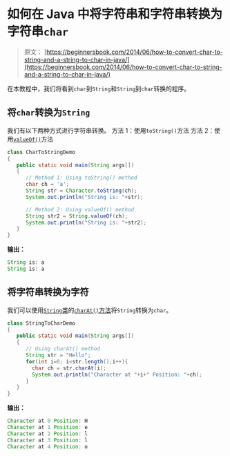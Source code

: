 # 如何在 Java 中将字符串和字符串转换为字符串`char`

> 原文： [https://beginnersbook.com/2014/06/how-to-convert-char-to-string-and-a-string-to-char-in-java/](https://beginnersbook.com/2014/06/how-to-convert-char-to-string-and-a-string-to-char-in-java/)

在本教程中，我们将看到`char`到`String`和`String`到`char`转换的程序。

## 将`char`转换为`String`

我们有以下两种方式进行字符串转换。
方法 1：使用`toString()`方法
方法 2：使用[`valueOf()`](https://beginnersbook.com/2013/12/java-string-copyvalueof-method-example/)方法

```java
class CharToStringDemo
{
   public static void main(String args[])
   {
      // Method 1: Using toString() method
      char ch = 'a';
      String str = Character.toString(ch);
      System.out.println("String is: "+str);

      // Method 2: Using valueOf() method
      String str2 = String.valueOf(ch);
      System.out.println("String is: "+str2);
   }
}
```

**输出：**

```java
String is: a
String is: a
```

## 将字符串转换为字符

我们可以使用[`String`类](https://beginnersbook.com/2013/12/java-strings/)的[`charAt()`方法](https://beginnersbook.com/2013/12/java-string-charat-method-example/)将`String`转换为`char`。

```java
class StringToCharDemo
{
   public static void main(String args[])
   {
      // Using charAt() method
      String str = "Hello";
      for(int i=0; i<str.length();i++){
        char ch = str.charAt(i);
        System.out.println("Character at "+i+" Position: "+ch);
      } 
   }
}
```

**输出：**

```java
Character at 0 Position: H
Character at 1 Position: e
Character at 2 Position: l
Character at 3 Position: l
Character at 4 Position: o
```